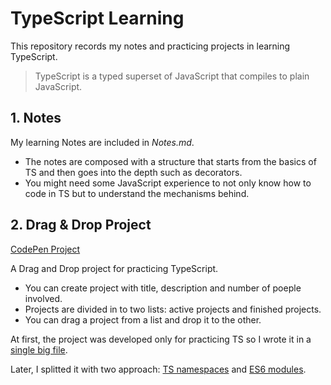# TypeScript Learning

This repository records my notes and practicing projects in learning TypeScript.

> TypeScript is a typed superset of JavaScript that compiles to plain JavaScript.

## 1. Notes

My learning Notes are included in _Notes.md_.

- The notes are composed with a structure that starts from the basics of TS and then goes into the depth such as decorators.
- You might need some JavaScript experience to not only know how to code in TS but to understand the mechanisms behind.

## 2. Drag & Drop Project

[CodePen Project](https://codepen.io/uujx/pen/PoNYwOg)

A Drag and Drop project for practicing TypeScript.

- You can create project with title, description and number of poeple involved.
- Projects are divided in to two lists: active projects and finished projects.
- You can drag a project from a list and drop it to the other.

At first, the project was developed only for practicing TS so I wrote it in a [single big file](./2-drag-and-drop/original-project/README.md).

Later, I splitted it with two approach: [TS namespaces](./2-2-drag-and-drop/namespace-project/README.md) and [ES6 modules](./2-drag-and-drop/es6-module-project/README.md).
